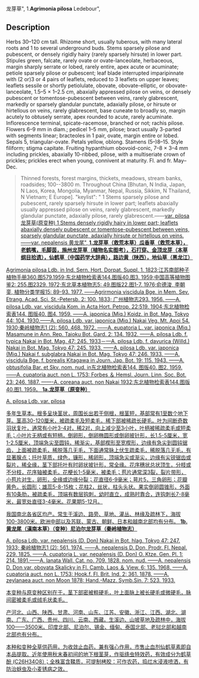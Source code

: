 龙芽草",
1.**Agrimonia pilosa** Ledebour",

## Description
Herbs 30–120 cm tall. Rhizome short, usually tuberous, with many lateral roots and 1 to several underground buds. Stems sparsely pilose and pubescent, or densely rigidly hairy (rarely sparsely hirsute) in lower part. Stipules green, falcate, rarely ovate or ovate-lanceolate, herbaceous, margin sharply serrate or lobed, rarely entire, apex acute or acuminate; petiole sparsely pilose or pubescent; leaf blade interrupted imparipinnate with (2 or)3 or 4 pairs of leaflets, reduced to 3 leaflets on upper leaves; leaflets sessile or shortly petiolulate, obovate, obovate-elliptic, or obovate-lanceolate, 1.5–5 × 1–2.5 cm, abaxially appressed pilose on veins, or densely pubescent or tomentose-pubescent between veins, rarely glabrescent, markedly or sparsely glandular punctate, adaxially pilose, or hirsute or hirtellous on veins, rarely glabrescent, base cuneate to broadly so, margin acutely to obtusely serrate, apex rounded to acute, rarely acuminate. Inflorescence terminal, spicate-racemose, branched or not; rachis pilose. Flowers 6–9 mm in diam.; pedicel 1–5 mm, pilose; bract usually 3-parted with segments linear; bracteoles in 1 pair, ovate, margin entire or lobed. Sepals 5, triangular-ovate. Petals yellow, oblong. Stamens (5–)8–15. Style filiform; stigma capitate. Fruiting hypanthium obovoid-conic, 7–8 × 3–4 mm including prickles, abaxially 10-ribbed, pilose, with a multiseriate crown of prickles; prickles erect when young, connivent at maturity. Fl. and fr. May–Dec.

> Thinned forests, forest margins, thickets, meadows, stream banks, roadsides; 100--3800 m. Throughout China [Bhutan, N India, Japan, N Laos, Korea, Mongolia, Myanmar, Nepal, Russia, Sikkim, N Thailand, N Vietnam; E Europe].
  "keylist": "
1 Stems sparsely pilose and pubescent, rarely  sparsely hirsute in lower part; leaflets  abaxially usually appressed pilose on veins,  rarely glabrescent, markedly glandular  punctate, adaxially pilose, rarely glabrescent.——<a href='/info/Agrimonia pilosa var. pilosa?t=foc'>var. pilosa 龙芽草(原变种)
1 Stems densely rigidly hairy in lower part;  leaflets abaxially densely pubescent or  tomentose-pubescent between veins,  sparsely glandular punctate, adaxially  hirsute or hirtellous on veins.——<a href='/info/Agrimonia pilosa var. nepalensis?t=foc'>var. nepalensis 黄龙尾",
**1.龙芽草（救荒本草）瓜香草（救荒本草），老鹤嘴，毛脚茵，施州龙芽草（植物名实图考），石打穿、金顶龙芽（本草纲目拾遗），仙鹤草（中国药学大辞典），路边黄（陕西），地仙草（黑龙江）**

Agrimonia pilosa Ldb. in Ind. Sern. Hort. Dorpat. Suppl. 1. 1823;江苏南部种子植物手册360.图579.1959;东北植物检索表144.图版40.图3. 1959;中国高等植物图鉴2: 255.图2329. 1972;东北草本植物志5: 49.图版22.图1-7. 1976;俞德浚, 李朝銮, 植物分类学报15: 89-93. 1977. ——Agrirmonia viscidula Bge. in Mem. Sev. Etrang. Acad. Sci. St.-Petersb. 2: 100. 1833; 广州植物志293. 1956. ——A. pilosa Ldb. var. viscidula Kom. in Acta Hort. Petrop. 22:519. 1904;东北植物检索表144. 图版40. 图4. 1959. ——A. japonica (Miq.) Koidz. in Bot. Mag. Tokyo 44: 104. 1930.——A. pilosa Ldb. var. japonica (Miq.) Nakai Veg. Mt. Apoi 54. 1930;秦岭植物志1 (2): 560. 468. 1972. ——A. eupatoria L. var. japonica (Miq.) Masamune in Ann. Rep. Taioku Bot. Gard. 2: 134. 1932. ——A. pilosa Ldb. f. typica Nakai in Bot. Mag. 47: 245. 1933－—A. pilosa Ldb. f. davurica (Willd.) Nakai in Bot. Mag. Tokyo 47: 245. 1933. ——A. pilosa Ldb. var. japonica (Miq.) Nakai f. subglabra Nakai in Bot. Mag. Tokyo 47: 246. 1933. ——A. viscidula Bge. f. borealis Kitagawa in Journ. Jap. Bot. 19: 115. 1943. ——A. obtusifolia Bar. et Skv. nom. nud. in东北植物检索表144. 图版40. 图2. 1959. ——A. cupatoria auct. non L. 1753: Forbes ＆ Hemsl. Journ. Linn, Soc. Bot. 23: 246. 1887. ——-A. coreana auct. non Nakai 1932:东北植物检索表144.图版40.图1. 1959。
**1a.龙芽草（原变种）**

A. pilosa Ldb. var. pilosa

多年生草本。根多呈块茎状，周围长出若干侧根，根茎短，基部常有1至数个地下芽。茎高30-120厘米，被疏柔毛及短柔毛，稀下部被稀疏长硬毛。叶为间断奇数羽状复叶，通常有小叶3-4对，稀2对，向上减少至3小叶，叶柄被稀疏柔毛或短柔毛；小叶片无柄或有短柄，倒卵形，倒卵椭圆形或倒卵披针形，长1.5-5厘米，宽1-2.5厘米，顶端急尖至圆钝，稀渐尖，基部楔形至宽楔形，边缘有急尖到圆钝锯齿，上面被疏柔毛，稀脱落几无毛，下面通常脉上伏生疏柔毛，稀脱落几无毛，有显著腺点；托叶草质，绿色，镰形，稀卵形，顶端急尖或渐尖，边缘有尖锐锯齿或裂片，稀全缘，茎下部托叶有时卵状披针形，常全缘。花序穗状总状顶生，分枝或不分枝，花序轴被柔毛，花梗长1-5毫米，被柔毛；苞片通常深3裂，裂片带形，小苞片对生，卵形，全缘或边缘分裂；花直径6-9毫米；萼片5，三角卵形；花瓣黄色，长圆形；雄蕊5-8-15枚；花柱2，丝状，柱头头状。果实倒卵圆锥形，外面有10条肋，被疏柔毛，顶端有数层钩刺，幼时直立，成熟时靠合，连钩刺长7-8毫米，最宽处直径3-4毫米。花果期5-12月。

我国南北各省区均产。常生于溪边、路旁、草地、灌丛、林缘及疏林下，海拔100-3800米。欧洲中部以及苏联、蒙古、朝鲜、日本和越南北部均有分布。
**1b.黄龙尾（滇南本草）（变种）尼泊尔龙芽草（秦岭植物志）**

A. pilosa Ldb. var. nepalensis (D. Don) Nakai in Bot. hlag. Tokyo 47: 247. 1933; 秦岭植物志1 (2): 561. 1974. ——A. nepalensis D. Don, Prodr. Fl. Nepal. 229. 1825. ——A. cupatoria L. var. nepalensis (D. Don) O. Ktze. Gen. Pl. 1: 214. 1891.——A. lanata Wall. Cat. no. 709. 1828. nom. nud. ——A. nepalensis D. Don var. obovata Skalicky in Fl. Camb. Laos ＆ View. 6: 135. 1968. ——A. cupatoria auct. non L. 1753: Hook.f. Fl. Brit. Ind. 2: 361. 1878. ——A. zeylanaea auct. non Moon 1878: Hand.-Mazz. Symb.Sin. 7: 523. 1933.

本变种与原变种区别在于，茎下部密被粗硬毛，叶上面脉上被长硬毛或微硬毛，脉间密被柔毛或绒毛状柔毛。

产河北、山西、陕西、甘肃、河南、山东、江苏、安徽、浙江、江西、湖北、湖南、广东、广西、贵州、四川、云南、西藏。生溪边、山坡草地及疏林中，海拔100——3500米。印度北部、尼泊尔、锡金、缅甸、泰国北部、老挝北部和越南北部也有分布。

本种和变种全草供药用，为收敛止血药，兼有强心作用，市售止血剂仙鹤草素即自本品提取。近年使用秋末春初间的地下根茎芽，作驱绦虫特效药，有效成分为鹤草酚 (C26H34O8）；全株富含鞣质，可提制栲胶：可作农药，捣烂水浸液喷洒，有防治蚜虫及小麦锈病之效。
